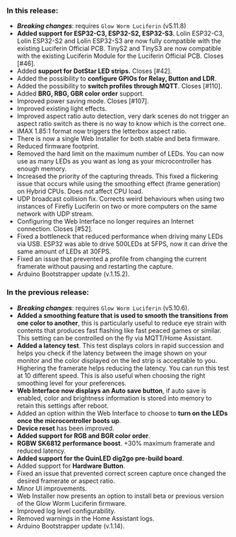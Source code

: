 <style>
  .footer {
    display: none;
  }
  .body {
    color: #202020;
    background-color: #F5F5F5;
  }
  .px-3 {
    padding-right: 30px !important;
    padding-left: 10px !important;
  }
  .my-5 {
    margin-top: 10px !important;
    margin-bottom: 10px !important;
  }
</style>


### In this release:

- ***Breaking changes***: requires `Glow Worm Luciferin` (v5.11.8)
- **Added support for ESP32-C3, ESP32-S2, ESP32-S3.**
  Lolin ESP32-C3, Lolin ESP32-S2 and Lolin ESP32-S3 are now fully compatible with the existing Luciferin Official PCB.
  TinyS2 and TinyS3 are now compatible with the existing Luciferin Module for the Luciferin Official PCB.
  Closes [#46].
- Added **support for DotStar LED strips.** Closes [#42].
- Added the possibility to **configure GPIOs for Relay, Button and LDR**.
- Added the possibility to **switch profiles through MQTT**. Closes [#110].
- Added **BRG, RBG, GBR color order** support.
- Improved power saving mode. Closes [#107].
- Improved existing light effects.
- Improved aspect ratio auto detection, very dark scenes do not trigger an aspect ratio switch as there is no way to
  know which is the correct one.
- IMAX 1.85:1 format now triggers the letterbox aspect ratio.
- There is now a single Web Installer for both stable and beta firmware.
- Reduced firmware footprint.
- Removed the hard limit on the maximum number of LEDs. You can now use as many LEDs as you want as long as your
  microcontroller has enough memory.
- Increased the priority of the capturing threads. This fixed a flickering issue that occurs while using the smoothing
  effect (frame generation) on Hybrid CPUs. Does not affect CPU load.
- UDP broadcast collision fix. Corrects weird behaviours when using two instances of Firefly Luciferin on two or more
  computers on the same network with UDP stream.
- Configuring the Web Interface no longer requires an Internet connection. Closes [#52].
- Fixed a bottleneck that reduced performance when driving many LEDs via USB. ESP32 was able to drive 500LEDs at 5FPS,
  now it can drive the same amount of LEDs at 30FPS.
- Fixed an issue that prevented a profile from changing the current framerate without pausing and restarting the
  capture.
- Arduino Bootstrapper update (v.1.15.2).


### In the previous release:

- ***Breaking changes***: requires `Glow Worm Luciferin` (v5.10.6).
- **Added a smoothing feature that is used to smooth the transitions from one color to another**,
  this is particularly useful to reduce eye strain with contents that produces fast flashing like fast peaced games or
  similar. This setting can be controlled on the fly via MQTT/Home Assistant.
- **Added a latency test**. This test displays colors in rapid succession and helps you check if the latency between the
  image shown on your monitor and the color displayed on the led strip is acceptable to you. Highering the framerate
  helps reducing the latency. You can run this test at 10 different speed. This is also useful when choosing the right
  smoothing level for your preferences.
- **Web Interface now displays an Auto save button**, if auto save is enabled, color and brightness information is
  stored into memory to retain this settings after reboot.
- Added an option within the Web Interface to choose to **turn on the LEDs once the microcontroller boots up**.
- **Device reset** has been improved.
- **Added support for RGB and BGR color order**.
- **RGBW SK6812 performance boost**. +30% maximum framerate and reduced latency.
- **Added support for the QuinLED dig2go pre-build board**.
- Added support for **Hardware Button**.
- Fixed an issue that prevented correct screen capture once changed the desired framerate or aspect ratio.
- Minor UI improvements.
- Web Installer now presents an option to install beta or previous version of the Glow Worm Luciferin firmware.
- Improved log level configurability.
- Removed warnings in the Home Assistant logs.
- Arduino Bootstrapper update (v.1.14).